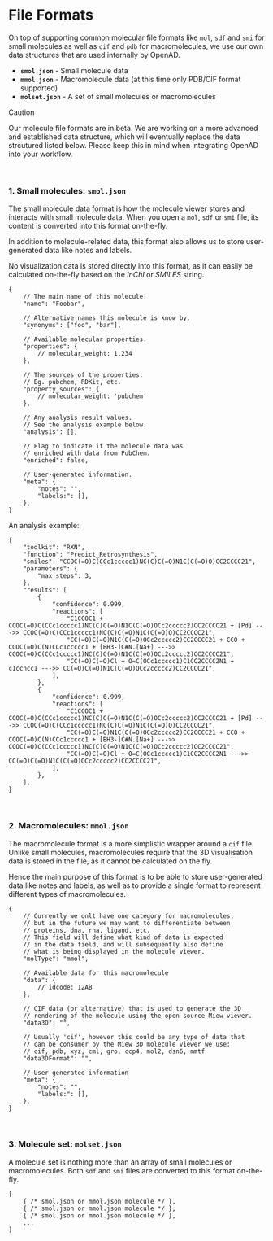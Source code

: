 # File Formats

On top of supporting common molecular file formats like `mol`, `sdf` and `smi` for small molecules as well as `cif` and `pdb` for macromolecules, we use our own data structures that are used internally by OpenAD.

-   **`smol.json`** - Small molecule data
-   **`mmol.json`** - Macromolecule data (at this time only PDB/CIF format supported)
-   **`molset.json`** - A set of small molecules or macromolecules

> [!CAUTION]
> Our molecule file formats are in beta. We are working on a more advanced and established data structure, which will eventually replace the data strcutured listed below. Please keep this in mind when integrating OpenAD into your workflow.

<br>

### 1. Small molecules: `smol.json`

The small molecule data format is how the molecule viewer stores and interacts with small molecule data. When you open a `mol`, `sdf` or `smi` file, its content is converted into this format on-the-fly.

In addition to molecule-related data, this format also allows us to store user-generated data like notes and labels.

No visualization data is stored directly into this format, as it can easily be calculated on-the-fly based on the _InChI_ or _SMILES_ string.

```jsonc
{
	// The main name of this molecule.
	"name": "Foobar",

	// Alternative names this molecule is know by.
	"synonyms": ["foo", "bar"],

	// Available molecular properties.
	"properties": {
		// molecular_weight: 1.234
	},

	// The sources of the properties.
	// Eg. pubchem, RDKit, etc.
	"property_sources": {
		// molecular_weight: 'pubchem'
	},

	// Any analysis result values.
	// See the analysis example below.
	"analysis": [],

	// Flag to indicate if the molecule data was
	// enriched with data from PubChem.
	"enriched": false,

	// User-generated information.
	"meta": {
		"notes": "",
		"labels:": [],
	},
}
```

An analysis example:

```jsonc
{
	"toolkit": "RXN",
	"function": "Predict_Retrosynthesis",
	"smiles": "CCOC(=O)C(CCc1ccccc1)NC(C)C(=O)N1C(C(=O)O)CC2CCCC21",
	"parameters": {
		"max_steps": 3,
	},
	"results": [
		{
			"confidence": 0.999,
			"reactions": [
				"C1CCOC1 + CCOC(=O)C(CCc1ccccc1)NC(C)C(=O)N1C(C(=O)OCc2ccccc2)CC2CCCC21 + [Pd] --->> CCOC(=O)C(CCc1ccccc1)NC(C)C(=O)N1C(C(=O)O)CC2CCCC21",
				"CC(=O)C(=O)N1C(C(=O)OCc2ccccc2)CC2CCCC21 + CCO + CCOC(=O)C(N)CCc1ccccc1 + [BH3-]C#N.[Na+] --->> CCOC(=O)C(CCc1ccccc1)NC(C)C(=O)N1C(C(=O)OCc2ccccc2)CC2CCCC21",
				"CC(=O)C(=O)Cl + O=C(OCc1ccccc1)C1CC2CCCC2N1 + c1ccncc1 --->> CC(=O)C(=O)N1C(C(=O)OCc2ccccc2)CC2CCCC21",
			],
		},
		{
			"confidence": 0.999,
			"reactions": [
				"C1CCOC1 + CCOC(=O)C(CCc1ccccc1)NC(C)C(=O)N1C(C(=O)OCc2ccccc2)CC2CCCC21 + [Pd] --->> CCOC(=O)C(CCc1ccccc1)NC(C)C(=O)N1C(C(=O)O)CC2CCCC21",
				"CC(=O)C(=O)N1C(C(=O)OCc2ccccc2)CC2CCCC21 + CCO + CCOC(=O)C(N)CCc1ccccc1 + [BH3-]C#N.[Na+] --->> CCOC(=O)C(CCc1ccccc1)NC(C)C(=O)N1C(C(=O)OCc2ccccc2)CC2CCCC21",
				"CC(=O)C(=O)Cl + O=C(OCc1ccccc1)C1CC2CCCC2N1 --->> CC(=O)C(=O)N1C(C(=O)OCc2ccccc2)CC2CCCC21",
			],
		},
	],
}
```

<br>

### 2. Macromolecules: `mmol.json`

The macromolecule format is a more simplistic wrapper around a `cif` file. Unlike small molecules, macromolecules require that the 3D visualisation data is stored in the file, as it cannot be calculated on the fly.

Hence the main purpose of this format is to be able to store user-generated data like notes and labels, as well as to provide a single format to represent different types of macromolecules.

```jsonc
{
	// Currently we onlt have one category for macromolecules,
	// but in the future we may want to differentiate between
	// proteins, dna, rna, ligand, etc.
	// This field will define what kind of data is expected
	// in the data field, and will subsequently also define
	// what is being displayed in the molecule viewer.
	"molType": "mmol",

	// Available data for this macromolecule
	"data": {
		// idcode: 12AB
	},

	// CIF data (or alternative) that is used to generate the 3D
	// rendering of the molecule using the open source Miew viewer.
	"data3D": "",

	// Usually 'cif', however this could be any type of data that
	// can be consumer by the Miew 3D molecule viewer we use:
	// cif, pdb, xyz, cml, gro, ccp4, mol2, dsn6, mmtf
	"data3DFormat": "",

	// User-generated information
	"meta": {
		"notes": "",
		"labels:": [],
	},
}
```

<br>

### 3. Molecule set: `molset.json`

A molecule set is nothing more than an array of small molecules or macromolecules. Both `sdf` and `smi` files are converted to this format on-the-fly.

```jsonc
[
    { /* smol.json or mmol.json molecule */ },
    { /* smol.json or mmol.json molecule */ },
    { /* smol.json or mmol.json molecule */ },
    ...
]
```
